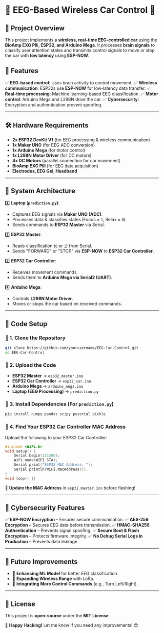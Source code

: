 # **🧠 EEG-Based Wireless Car Control 🚗**

## **📌 Project Overview**
This project implements a **wireless, real-time EEG-controlled car** using the **BioAmp EXG Pill, ESP32, and Arduino Mega**. It processes **brain signals** to classify user attention states and transmits control signals to move or stop the car with **low latency** using **ESP-NOW**.

## **🎯 Features**
✅ **EEG-based control**: Uses brain activity to control movement.
✅ **Wireless communication**: ESP32s use **ESP-NOW** for low-latency data transfer.
✅ **Real-time processing**: Machine learning-based EEG classification.
✅ **Motor control**: Arduino Mega and L298N drive the car.
✅ **Cybersecurity**: Encryption and authentication prevent spoofing.

---

## **🛠 Hardware Requirements**
- **2x ESP32 DevKit V1** (for EEG processing & wireless communication)
- **1x Maker UNO** (for EEG ADC conversion)
- **1x Arduino Mega** (for motor control)
- **1x L298N Motor Driver** (for DC motors)
- **4x DC Motors** (parallel connection for car movement)
- **BioAmp EXG Pill** (for EEG data acquisition)
- **Electrodes, EEG Gel, Headband**

---

## **📜 System Architecture**
1️⃣ **Laptop (`prediction.py`)**:
   - Captures EEG signals via **Maker UNO (ADC)**.
   - Processes data & classifies states (Focus = `1`, Relax = `0`).
   - Sends commands to **ESP32 Master** via Serial.

2️⃣ **ESP32 Master**:
   - Reads classification (`0` or `1`) from Serial.
   - Sends "FORWARD" or "STOP" via **ESP-NOW** to **ESP32 Car Controller**.

3️⃣ **ESP32 Car Controller**:
   - Receives movement commands.
   - Sends them to **Arduino Mega via Serial2 (UART)**.

4️⃣ **Arduino Mega**:
   - Controls **L298N Motor Driver**.
   - Moves or stops the car based on received commands.

---

## **📂 Code Setup**
### **🔹 1. Clone the Repository**
```sh
git clone https://github.com/yourusername/EEG-Car-Control.git
cd EEG-Car-Control
```

### **🔹 2. Upload the Code**
- **ESP32 Master** → `esp32_master.ino`
- **ESP32 Car Controller** → `esp32_car.ino`
- **Arduino Mega** → `arduino_mega.ino`
- **Laptop (EEG Processing)** → `prediction.py`

### **🔹 3. Install Dependencies** (For `prediction.py`)
```sh
pip install numpy pandas scipy pyserial pickle
```

### **🔹 4. Find Your ESP32 Car Controller MAC Address**
Upload the following to your ESP32 Car Controller:
```cpp
#include <WiFi.h>
void setup() {
    Serial.begin(115200);
    WiFi.mode(WIFI_STA);
    Serial.print("ESP32 MAC Address: ");
    Serial.println(WiFi.macAddress());
}
void loop() {}
```
📌 **Update the MAC Address** in `esp32_master.ino` before flashing!

---

## **🔐 Cybersecurity Features**
✅ **ESP-NOW Encryption** – Ensures secure communication.
✅ **AES-256 Encryption** – Secures EEG data before transmission.
✅ **HMAC-SHA256 Authentication** – Prevents signal spoofing.
✅ **Secure Boot & Flash Encryption** – Protects firmware integrity.
✅ **No Debug Serial Logs in Production** – Prevents data leakage.

---

## **📌 Future Improvements**
- 🎯 **Enhancing ML Model** for better EEG classification.
- 📶 **Expanding Wireless Range** with LoRa.
- 🔄 **Integrating More Control Commands** (e.g., Turn Left/Right).

---

## **📜 License**
This project is **open-source** under the **MIT License**.

🚀 **Happy Hacking!** Let me know if you need any improvements! 😊

